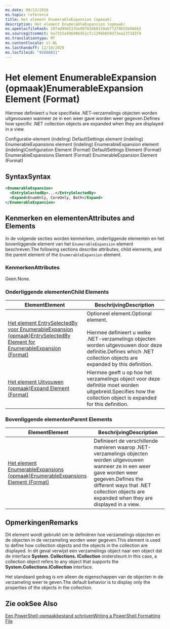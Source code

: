 ```yaml
---
ms.date: 09/13/2016
ms.topic: reference
title: Het element EnumerableExpansion (opmaak)
description: Het element EnumerableExpansion (opmaak)
ms.openlocfilehash: 207ad99d5335e99701660159ab77279b55b0b6b5
ms.sourcegitcommit: ba7315a496986451cfc1296b659d73ea2373d3f0
ms.translationtype: MT
ms.contentlocale: nl-NL
ms.lasthandoff: 12/10/2020
ms.locfileid: "92668011"
---
```

# <a name="enumerableexpansion-element-format"></a><span data-ttu-id="dfa1d-103">Het element EnumerableExpansion (opmaak)</span><span class="sxs-lookup"><span data-stu-id="dfa1d-103">EnumerableExpansion Element (Format)</span></span>

<span data-ttu-id="dfa1d-104">Hiermee definieert u hoe specifieke .NET-verzamelings objecten worden uitgevouwen wanneer ze in een weer gave worden weer gegeven.</span><span class="sxs-lookup"><span data-stu-id="dfa1d-104">Defines how specific .NET collection objects are expanded when they are displayed in a view.</span></span>

<span data-ttu-id="dfa1d-105">Configuratie-element (indeling) DefaultSettings element (indeling) EnumerableExpansions element (indeling) EnumerableExpansion element (indeling)</span><span class="sxs-lookup"><span data-stu-id="dfa1d-105">Configuration Element (Format) DefaultSettings Element (Format) EnumerableExpansions Element (Format) EnumerableExpansion Element (Format)</span></span>

## <a name="syntax"></a><span data-ttu-id="dfa1d-106">Syntax</span><span class="sxs-lookup"><span data-stu-id="dfa1d-106">Syntax</span></span>

```xml
<EnumerableExpansion>
  <EntrySelectedBy>...</EntrySelectedBy>
  <Expand>EnumOnly, CoreOnly, Both</Expand>
</EnumerableExpansion>
```

## <a name="attributes-and-elements"></a><span data-ttu-id="dfa1d-107">Kenmerken en elementen</span><span class="sxs-lookup"><span data-stu-id="dfa1d-107">Attributes and Elements</span></span>

<span data-ttu-id="dfa1d-108">In de volgende secties worden kenmerken, onderliggende elementen en het bovenliggende element van het `EnumerableExpansion` element beschreven.</span><span class="sxs-lookup"><span data-stu-id="dfa1d-108">The following sections describe attributes, child elements, and the parent element of the `EnumerableExpansion` element.</span></span>

### <a name="attributes"></a><span data-ttu-id="dfa1d-109">Kenmerken</span><span class="sxs-lookup"><span data-stu-id="dfa1d-109">Attributes</span></span>

<span data-ttu-id="dfa1d-110">Geen.</span><span class="sxs-lookup"><span data-stu-id="dfa1d-110">None.</span></span>

### <a name="child-elements"></a><span data-ttu-id="dfa1d-111">Onderliggende elementen</span><span class="sxs-lookup"><span data-stu-id="dfa1d-111">Child Elements</span></span>

|<span data-ttu-id="dfa1d-112">Element</span><span class="sxs-lookup"><span data-stu-id="dfa1d-112">Element</span></span>|<span data-ttu-id="dfa1d-113">Beschrijving</span><span class="sxs-lookup"><span data-stu-id="dfa1d-113">Description</span></span>|
|-------------|-----------------|
|[<span data-ttu-id="dfa1d-114">Het element EntrySelectedBy voor EnumerableExpansion (opmaak)</span><span class="sxs-lookup"><span data-stu-id="dfa1d-114">EntrySelectedBy Element for EnumerableExpansion (Format)</span></span>](./entryselectedby-element-for-enumerableexpansion-format.md)|<span data-ttu-id="dfa1d-115">Optioneel element.</span><span class="sxs-lookup"><span data-stu-id="dfa1d-115">Optional element.</span></span><br /><br /> <span data-ttu-id="dfa1d-116">Hiermee definieert u welke .NET-verzamelings objecten worden uitgevouwen door deze definitie.</span><span class="sxs-lookup"><span data-stu-id="dfa1d-116">Defines which .NET collection objects are expanded by this definition.</span></span>|
|[<span data-ttu-id="dfa1d-117">Het element Uitvouwen (opmaak)</span><span class="sxs-lookup"><span data-stu-id="dfa1d-117">Expand Element (Format)</span></span>](./expand-element-format.md)|<span data-ttu-id="dfa1d-118">Hiermee geeft u op hoe het verzamelings object voor deze definitie moet worden uitgebreid.</span><span class="sxs-lookup"><span data-stu-id="dfa1d-118">Specifies how the collection object is expanded for this definition.</span></span>|

### <a name="parent-elements"></a><span data-ttu-id="dfa1d-119">Bovenliggende elementen</span><span class="sxs-lookup"><span data-stu-id="dfa1d-119">Parent Elements</span></span>

|<span data-ttu-id="dfa1d-120">Element</span><span class="sxs-lookup"><span data-stu-id="dfa1d-120">Element</span></span>|<span data-ttu-id="dfa1d-121">Beschrijving</span><span class="sxs-lookup"><span data-stu-id="dfa1d-121">Description</span></span>|
|-------------|-----------------|
|[<span data-ttu-id="dfa1d-122">Het element EnumerableExpansions (opmaak)</span><span class="sxs-lookup"><span data-stu-id="dfa1d-122">EnumerableExpansions Element (Format)</span></span>](./enumerableexpansions-element-format.md)|<span data-ttu-id="dfa1d-123">Definieert de verschillende manieren waarop .NET-verzamelings objecten worden uitgevouwen wanneer ze in een weer gave worden weer gegeven.</span><span class="sxs-lookup"><span data-stu-id="dfa1d-123">Defines the different ways that .NET collection objects are expanded when they are displayed in a view.</span></span>|

## <a name="remarks"></a><span data-ttu-id="dfa1d-124">Opmerkingen</span><span class="sxs-lookup"><span data-stu-id="dfa1d-124">Remarks</span></span>

<span data-ttu-id="dfa1d-125">Dit element wordt gebruikt om te definiëren hoe verzamelings objecten en de objecten in de verzameling worden weer gegeven.</span><span class="sxs-lookup"><span data-stu-id="dfa1d-125">This element is used to define how collection objects and the objects in the collection are displayed.</span></span> <span data-ttu-id="dfa1d-126">In dit geval verwijst een verzamelings object naar een object dat de interface  **System. Collections. ICollection** ondersteunt.</span><span class="sxs-lookup"><span data-stu-id="dfa1d-126">In this case, a collection object refers to any object that supports the  **System.Collections.ICollection** interface.</span></span>

<span data-ttu-id="dfa1d-127">Het standaard gedrag is om alleen de eigenschappen van de objecten in de verzameling weer te geven.</span><span class="sxs-lookup"><span data-stu-id="dfa1d-127">The default behavior is to display only the properties of the objects in the collection.</span></span>

## <a name="see-also"></a><span data-ttu-id="dfa1d-128">Zie ook</span><span class="sxs-lookup"><span data-stu-id="dfa1d-128">See Also</span></span>

[<span data-ttu-id="dfa1d-129">Een PowerShell-opmaakbestand schrijven</span><span class="sxs-lookup"><span data-stu-id="dfa1d-129">Writing a PowerShell Formatting File</span></span>](./writing-a-powershell-formatting-file.md)
